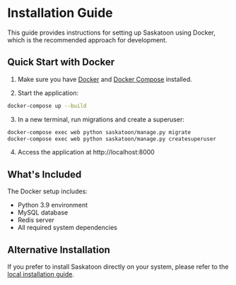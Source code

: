 # Installation Guide

This guide provides instructions for setting up Saskatoon using Docker, which is the recommended approach for development.

## Quick Start with Docker

1. Make sure you have [Docker](https://docs.docker.com/get-docker/) and [Docker Compose](https://docs.docker.com/compose/install/) installed.

2. Start the application:

```bash
docker-compose up --build
```

3. In a new terminal, run migrations and create a superuser:

```bash
docker-compose exec web python saskatoon/manage.py migrate
docker-compose exec web python saskatoon/manage.py createsuperuser
```

4. Access the application at http://localhost:8000

## What's Included

The Docker setup includes:

- Python 3.9 environment
- MySQL database
- Redis server
- All required system dependencies

## Alternative Installation

If you prefer to install Saskatoon directly on your system, please refer to the [local installation guide](doc/local-install.md).
